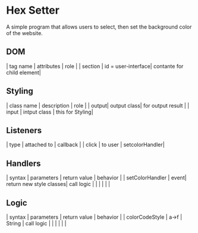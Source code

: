 # Hex Setter

A simple program that allows users to select, then set the background color of the website.

## DOM

| tag name | attributes | role |
| section | id = user-interface| contante for child element|

## Styling

| class name | description | role |
| output| output class| for output result |
| input  | intput class | this for Styling|

## Listeners

| type | attached to | callback |
| click | to user |  setcolorHandler|


## Handlers

| syntax | parameters | return value | behavior |
| setColorHandler | event| return new style classes| call logic |
| | | | |

## Logic

| syntax | parameters | return value | behavior |
| colorCodeStyle | a->f | String | call logic |
| | | | |

